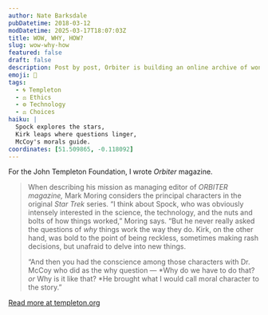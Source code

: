 ```yaml
---
author: Nate Barksdale
pubDatetime: 2018-03-12
modDatetime: 2025-03-17T18:07:03Z
title: WOW, WHY, HOW?
slug: wow-why-how
featured: false
draft: false
description: Post by post, Orbiter is building an online archive of wonder as it explores the big questions of the natural and social sciences
emoji: 🖖
tags:
  - 🌀 Templeton
  - ⚖️ Ethics
  - ⚙️ Technology
  - ⚖️ Choices
haiku: |
  Spock explores the stars,  
  Kirk leaps where questions linger,  
  McCoy's morals guide.
coordinates: [51.509865, -0.118092]
---
```


For the John Templeton Foundation, I wrote _Orbiter_ magazine.

> When describing his mission as managing editor of *ORBITER *magazine*,* Mark Moring considers the principal characters in the original _Star Trek_ series. “I think about Spock, who was obviously intensely interested in the science, the technology, and the nuts and bolts of how things worked,” Moring says. “But he never really asked the questions of _why_ things work the way they do. Kirk, on the other hand, was bold to the point of being reckless, sometimes making rash decisions, but unafraid to delve into new things.
>
> “And then you had the conscience among those characters with Dr. McCoy who did as the why question — *Why do we have to do that? *or* Why is it like that? *He brought what I would call moral character to the story.”

[Read more at templeton.org](https://www.templeton.org/news/wow-why-how)

